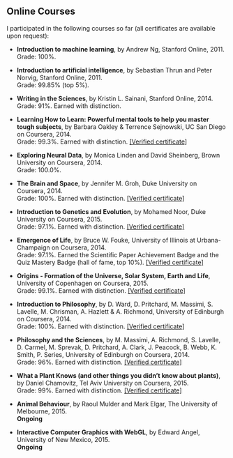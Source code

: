## Online Courses

I participated in the following courses so far (all certificates are available upon request):

- **Introduction to machine learning**, by Andrew Ng, Stanford Online, 2011.\
Grade: 100%.

- **Introduction to artificial intelligence**, by Sebastian Thrun and Peter Norvig, Stanford Online, 2011.\
Grade: 99.85% (top 5%).

- **Writing in the Sciences**, by Kristin L. Sainani, Stanford Online, 2014.\
Grade: 91%. Earned with distinction.

- **Learning How to Learn: Powerful mental tools to help you master tough subjects**, by Barbara Oakley & Terrence Sejnowski, UC San Diego on Coursera, 2014.\
Grade: 99.3%. Earned with distinction. [[Verified certificate]](https://www.coursera.org/verify/3ZQWSPKUA9)

- **Exploring Neural Data**, by Monica Linden and David Sheinberg, Brown University on Coursera, 2014.\
Grade: 100.0%.

- **The Brain and Space**, by Jennifer M. Groh, Duke University on Coursera, 2014.\
Grade: 100%. Earned with distinction. [[Verified certificate]](https://www.coursera.org/verify/T3NLVM8ZCD)

- **Introduction to Genetics and Evolution**, by Mohamed Noor, Duke University on Coursera, 2015.\
Grade: 97.1%. Earned with distinction.  [[Verified certificate]](http://coursera.org/verify/YRFGYKZVL4)

- **Emergence of Life**, by Bruce W. Fouke, University of Illinois at Urbana-Champaign on Coursera, 2014.\
Grade: 97.1%. Earned the Scientific Paper Achievement Badge and the Quiz Mastery Badge (hall of fame, top 10%). [[Verified certificate]](https://www.coursera.org/verify/NNVG8C3KA9)

- **Origins - Formation of the Universe, Solar System, Earth and Life**, University of Copenhagen on Coursera, 2015.\
Grade: 99.1%. Earned with distinction. [[Verified certificate]](https://www.coursera.org/verify/2W754VS6JT)

- **Introduction to Philosophy**, by D. Ward,  D. Pritchard, M. Massimi, S. Lavelle, M. Chrisman, A. Hazlett & A. Richmond, University of Edinburgh on Coursera, 2014.\
Grade: 100%. Earned with distinction. [[Verified certificate]](https://www.coursera.org/verify/243669457J)

- **Philosophy and the Sciences**, by M. Massimi, A. Richmond, S. Lavelle, D. Carmel, M. Sprevak, D. Pritchard, A. Clark, J. Peacock, B. Webb, K. Smith, P. Series, University of Edinburgh on Coursera, 2014.\
Grade: 96%. Earned with distinction. [[Verified certificate]](https://www.coursera.org/verify/RA3HAFQ583)

- **What a Plant Knows (and other things you didn’t know about plants)**, by Daniel Chamovitz, Tel Aviv University on Coursera, 2015.\
Grade: 99%. Earned with distinction. [[Verified certificate]](https://www.coursera.org/verify/JAETMUV5MH)

- **Animal Behaviour**, by Raoul Mulder and Mark Elgar, The University of Melbourne, 2015.\
**Ongoing**

- **Interactive Computer Graphics with WebGL**, by Edward Angel, University of New Mexico, 2015.\
**Ongoing**
